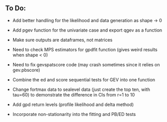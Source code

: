 ## **To Do:** ##

* Add better handling for the likelihood and data generation as shape -> 0

* Add pgev function for the univariate case and export qgev as a function

* Make sure outputs are dataframes, not matrices

* Need to check MPS estimators for gpdfit function (gives weird results when shape < 0)

* Need to fix gevspatscore code (may crash sometimes since it relies on gev.pbscore)

* Combine the ed and score sequential tests for GEV into one function

* Change fortmax data to sealevel data (just create the top ten, with tau=60) to demonstrate the difference in CIs from r=1 to 10

* Add gpd return levels (profile likelihood and delta method)

* Incorporate non-stationarity into the fitting and PB/ED tests